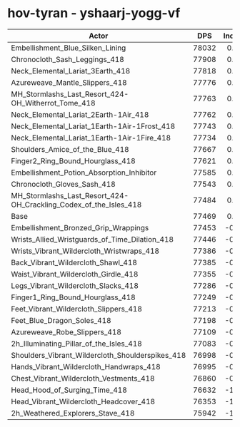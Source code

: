 # hov-tyran - yshaarj-yogg-vf
| Actor | DPS | Increase |
|---|:---:|:---:|
|Embellishment_Blue_Silken_Lining|78032|0.73%|
|Chronocloth_Sash_Leggings_418|77908|0.57%|
|Neck_Elemental_Lariat_3Earth_418|77818|0.45%|
|Azureweave_Mantle_Slippers_418|77776|0.40%|
|MH_Stormlashs_Last_Resort_424-OH_Witherrot_Tome_418|77763|0.38%|
|Neck_Elemental_Lariat_2Earth-1Air_418|77762|0.38%|
|Neck_Elemental_Lariat_1Earth-1Air-1Frost_418|77743|0.35%|
|Neck_Elemental_Lariat_1Earth-1Air-1Fire_418|77734|0.34%|
|Shoulders_Amice_of_the_Blue_418|77667|0.26%|
|Finger2_Ring_Bound_Hourglass_418|77621|0.20%|
|Embellishment_Potion_Absorption_Inhibitor|77585|0.15%|
|Chronocloth_Gloves_Sash_418|77543|0.10%|
|MH_Stormlashs_Last_Resort_424-OH_Crackling_Codex_of_the_Isles_418|77484|0.02%|
|Base|77469|0.00%|
|Embellishment_Bronzed_Grip_Wrappings|77453|-0.02%|
|Wrists_Allied_Wristguards_of_Time_Dilation_418|77446|-0.03%|
|Wrists_Vibrant_Wildercloth_Wristwraps_418|77386|-0.11%|
|Back_Vibrant_Wildercloth_Shawl_418|77385|-0.11%|
|Waist_Vibrant_Wildercloth_Girdle_418|77355|-0.15%|
|Legs_Vibrant_Wildercloth_Slacks_418|77286|-0.24%|
|Finger1_Ring_Bound_Hourglass_418|77249|-0.28%|
|Feet_Vibrant_Wildercloth_Slippers_418|77213|-0.33%|
|Feet_Blue_Dragon_Soles_418|77198|-0.35%|
|Azureweave_Robe_Slippers_418|77109|-0.46%|
|2h_Illuminating_Pillar_of_the_Isles_418|77083|-0.50%|
|Shoulders_Vibrant_Wildercloth_Shoulderspikes_418|76998|-0.61%|
|Hands_Vibrant_Wildercloth_Handwraps_418|76995|-0.61%|
|Chest_Vibrant_Wildercloth_Vestments_418|76860|-0.79%|
|Head_Hood_of_Surging_Time_418|76632|-1.08%|
|Head_Vibrant_Wildercloth_Headcover_418|76353|-1.44%|
|2h_Weathered_Explorers_Stave_418|75942|-1.97%|
